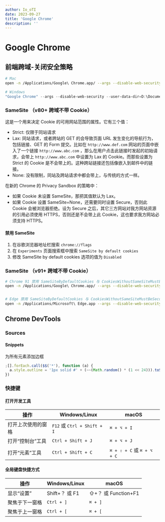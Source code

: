 ```yaml
---
author: Io_oTI
date: 2023-09-27
title: 'Google Chrome'
description: ''
---
```


# Google Chrome

## 前端跨域-关闭安全策略

```bash
# Mac
open -n /Applications/Google\ Chrome.app/ --args --disable-web-security --user-data-dir=/Users/ex-wulinxiong002/Documents
```

```powershell
# Windows
"Google Chrome" --args --disable-web-security --user-data-dir=D:\Documents
```

### SameSite （v80+ 跨域不带 Cookie）

这是一个用来决定 Cookie 的可用网站范围的属性。它有三个值：

- Strict: 仅限于同站请求
- Lax: 同站请求，或者跨站的 GET 的会导致页面 URL 发生变化的导航行为，包括链接、GET 的 Form 提交。比如在 `http://www.def.com` 网站的页面中嵌入了一个链接 `http://www.abc.com` ，那么在用户点击此链接时发起的初始请求，会带上 `http://www.abc.com` 中设置为 Lax 的 Cookie。而那些设置为 Strict 的 Cookie 是不会带上的。这种跨站链接还包括像嵌入到邮件中的链接。
- None: 没有限制，同站及跨站请求中都会带上，与传统的方式一样。

在新的 Chrome 的 Privacy Sandbox 的策略中：

- 如果 Cookie 未设置 SameSite，那把其值默认为 Lax。
- 如果 Cookie 设置 SameSite=None，还需要同时设置 Secure，否则此 Cookie 会被浏览器拒绝。设为 Secure 之后，其它三方网站对我方网站资源的引用必须使用 HTTPS，否则还是不会带上此 Cookie，这也要求我方网站必须支持 HTTPS。

#### 禁用 SameSite

1. 在谷歌浏览器地址栏搜索 `chrome://flags`
2. 在 `Experiments` 页面搜索框中搜索 `SameSite by default cookies`
3. 修改 SameSite by default cookies 选项的值为 `Disabled`

### SameSite （v91+ 跨域不带 Cookie）

```bash
# Chrome 91 禁用 SameSiteByDefaultCookies 与 CookiesWithoutSameSiteMustBeSecure
open -n /Applications/Google\ Chrome.app/ --args --disable-web-security --disable-features=SameSiteByDefaultCookies,CookiesWithoutSameSiteMustBeSecure --user-data-dir=/Users/ex-wulinxiong002/Downloads/chrome


# Edge 禁用 SameSiteByDefaultCookies 与 CookiesWithoutSameSiteMustBeSecure
open -n /Applications/Microsoft\ Edge.app --args --disable-web-security --disable-features=SameSiteByDefaultCookies,CookiesWithoutSameSiteMustBeSecure --user-data-dir=/Users/ex-wulinxiong002/Downloads/chrome
```

## Chrome DevTools

### Sources

#### Snippets

为所有元素添加边框

```javascript
;[].forEach.call($$('*'), function (a) {
  a.style.outline = '1px solid #' + (~~(Math.random() * (1 << 24))).toString(16)
})
```

### 快捷键

#### 打开开发工具

| 操作               | Windows/Linux               | macOS                       |
| ------------------ | --------------------------- | --------------------------- |
| 打开上次使用的窗格 | `F12` 或 `Ctrl + Shift + I` | `⌘ + ⌥ + I`                 |
| 打开“控制台”工具   | `Ctrl + Shift + J`          | `⌘ + ⌥ + J`                 |
| 打开“元素”工具     | `Ctrl + Shift + C`          | `⌘ + ⇧ + C` 或 `⌘ + ⌥ + C` |

#### 全局键盘快捷方式

| 操作           | Windows/Linux  | macOS               |
| -------------- | -------------- | ------------------- |
| 显示“设置”     | Shift+？ 或 F1 | ⇧+？ 或 Function+F1 |
| 聚焦于下一窗格 | `Ctrl + ]`     | `⌘ + ]`             |
| 聚焦于上一窗格 | `Ctrl + [`     | `⌘ + [`             |
